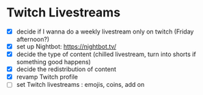 # Twitch Livestreams

- [x] decide if I wanna do a weekly livestream only on twitch (Friday afternoon?)
- [x] set up Nightbot: https://nightbot.tv/
- [x] decide the type of content (chilled livestream, turn into shorts if something good happens)
- [x] decide the redistribution of content
- [x] revamp Twitch profile
- [ ] set Twitch livestreams : emojis, coins, add on
